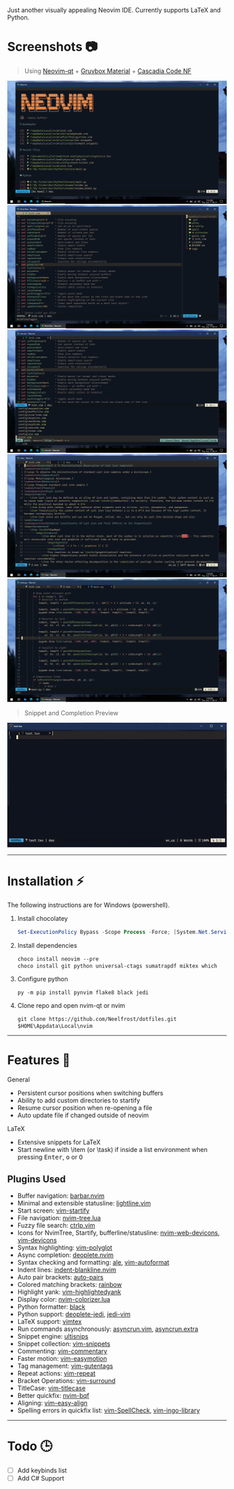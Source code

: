 Just another visually appealing Neovim IDE. Currently supports LaTeX and Python.

# Screenshots 📷

> Using [Neovim-qt](https://github.com/equalsraf/neovim-qt) + [Gruvbox Material](https://github.com/sainnhe/gruvbox-material) + [Cascadia Code NF](https://www.nerdfonts.com/font-downloads)

![start](.assets/start.png "Startify Start Screen")
![explorer](.assets/explorer.png "NvimTree File Explorer")
![navigation](.assets/finder.png "Ctrl-P Fuzzy Finder")
![tex](.assets/tex.png "LaTeX Preview")
![python](.assets/py.png "Python Preview")

> Snippet and Completion Preview

![snip_comp_preview](.assets/texpreview.gif "Config in Action")

---

# Installation ⚡

The following instructions are for Windows (powershell).

1. Install chocolatey

    ```powershell
    Set-ExecutionPolicy Bypass -Scope Process -Force; [System.Net.ServicePointManager]::SecurityProtocol = [System.Net.ServicePointManager]::SecurityProtocol -bor 3072; iex ((New-Object System.Net.WebClient).DownloadString('https://chocolatey.org/install.ps1'))
    ```

2. Install dependencies

    ```
    choco install neovim --pre
    choco install git python universal-ctags sumatrapdf miktex which
    ```

3. Configure python

    ```
    py -m pip install pynvim flake8 black jedi
    ```

4. Clone repo and open nvim-qt or nvim

    ```
    git clone https://github.com/Neelfrost/dotfiles.git $HOME\Appdata\Local\nvim
    ```

---

# Features 📃

General

-   Persistent cursor positions when switching buffers
-   Ability to add custom directories to startify
-   Resume cursor position when re-opening a file
-   Auto update file if changed outside of neovim

LaTeX

-   Extensive snippets for LaTeX
-   Start newline with \item (or \task) if inside a list environment when pressing <kbd>Enter</kbd>, <kbd>o</kbd> or <kbd>O</kbd>

## Plugins Used

-   Buffer navigation: [barbar.nvim](https://github.com/romgrk/barbar.nvim)
-   Minimal and extensible statusline: [lightline.vim](https://github.com/itchyny/lightline.vim)
-   Start screen: [vim-startify](https://github.com/mhinz/vim-startify)
-   File navigation: [nvim-tree.lua](https://github.com/kyazdani42/nvim-tree.lua)
-   Fuzzy file search: [ctrlp.vim](https://github.com/ctrlpvim/ctrlp.vim)
-   Icons for NvimTree, Startify, bufferline/statusline: [nvim-web-devicons](https://github.com/kyazdani42/nvim-web-devicons), [vim-devicons](https://github.com/ryanoasis/vim-devicons)
-   Syntax highlighting: [vim-polyglot](https://github.com/sheerun/vim-polyglot)
-   Async completion: [deoplete.nvim](https://github.com/Shougo/deoplete.nvim)
-   Syntax checking and formatting: [ale](https://github.com/dense-analysis/ale), [vim-autoformat](https://github.com/vim-autoformat/vim-autoformat)
-   Indent lines: [indent-blankline.nvim](https://github.com/lukas-reineke/indent-blankline.nvim)
-   Auto pair brackets: [auto-pairs](https://github.com/jiangmiao/auto-pairs)
-   Colored matching brackets: [rainbow](https://github.com/luochen1990/rainbow)
-   Highlight yank: [vim-highlightedyank](https://github.com/machakann/vim-highlightedyank)
-   Display color: [nvim-colorizer.lua](https://github.com/norcalli/nvim-colorizer.lua)
-   Python formatter: [black](https://github.com/psf/black)
-   Python support: [deoplete-jedi](https://github.com/zchee/deoplete-jedi), [jedi-vim](https://github.com/davidhalter/jedi-vim)
-   LaTeX support: [vimtex](https://github.com/lervag/vimtex)
-   Run commands asynchronously: [asyncrun.vim](https://github.com/skywind3000/asyncrun.vim), [asyncrun.extra](https://github.com/skywind3000/asyncrun.extra)
-   Snippet engine: [ultisnips](https://github.com/SirVer/ultisnips)
-   Snippet collection: [vim-snippets](https://github.com/honza/vim-snippets)
-   Commenting: [vim-commentary](https://github.com/tpope/vim-commentary)
-   Faster motion: [vim-easymotion](https://github.com/easymotion/vim-easymotion)
-   Tag management: [vim-gutentags](https://github.com/ludovicchabant/vim-gutentags)
-   Repeat actions: [vim-repeat](https://github.com/tpope/vim-repeat)
-   Bracket Operations: [vim-surround](https://github.com/tpope/vim-surround)
-   TitleCase: [vim-titlecase](https://github.com/christoomey/vim-titlecase)
-   Better quickfix: [nvim-bqf](https://github.com/kevinhwang91/nvim-bqf)
-   Aligning: [vim-easy-align](https://github.com/junegunn/vim-easy-align)
-   Spelling errors in quickfix list: [vim-SpellCheck](https://github.com/inkarkat/vim-SpellCheck), [vim-ingo-library](https://github.com/inkarkat/vim-ingo-library)

<!-- ## Keybinds -->

---

# Todo 🕒

-   [ ] Add keybinds list
-   [ ] Add C# Support

